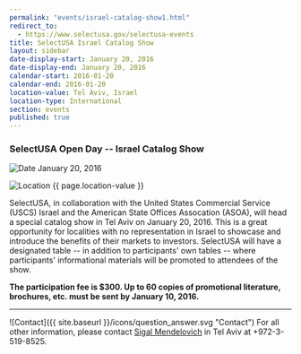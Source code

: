 ```yaml
---
permalink: "events/israel-catalog-show1.html"
redirect_to:
  - https://www.selectusa.gov/selectusa-events
title: SelectUSA Israel Catalog Show
layout: sidebar
date-display-start: January 20, 2016
date-display-end: January 20, 2016
calendar-start: 2016-01-20
calendar-end: 2016-01-20
location-value: Tel Aviv, Israel
location-type: International
section: events
published: true
---
```


### SelectUSA Open Day -- Israel Catalog Show

![Date](https://google.github.io/material-design-icons/action/svg/design/ic_event_24px.svg "Date") January 20, 2016

![Location](http://google.github.io/material-design-icons/social/svg/design/ic_location_city_24px.svg "Location") {{ page.location-value }}

SelectUSA, in collaboration with the United States Commercial Service (USCS) Israel and the American State Offices Assocation (ASOA), will head a special catalog show in Tel Aviv on January 20, 2016. This is a great opportunity for localities with no representation in Israel to showcase and introduce the benefits of their markets to investors. SelectUSA will have a designated table -- in addition to participants' own tables -- where participants' informational materials will be promoted to attendees of the show. 

**The participation fee is $300. Up to 60 copies of promotional literature, brochures, etc. must be sent by January 10, 2016.** 

---

![Contact]({{ site.baseurl }}/icons/question_answer.svg "Contact") For all other information, please contact [Sigal Mendelovich](mailto:sigal.mendelovich@trade.gov) in Tel Aviv at +972-3-519-8525.
